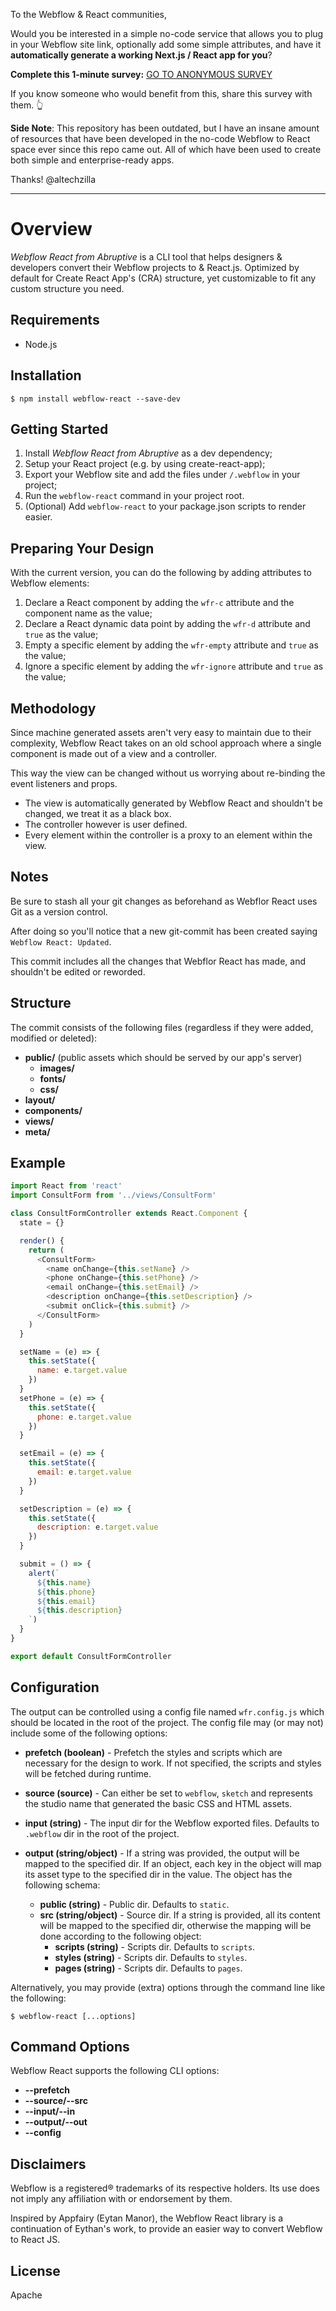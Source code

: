 To the Webflow & React communities,

Would you be interested in a simple no-code service that allows you to plug in your Webflow site link, optionally add some simple attributes, and have it **automatically generate a working Next.js / React app for you**?

**Complete this 1-minute survey:** 
[GO TO ANONYMOUS SURVEY](https://b.link/b9z8en)

If you know someone who would benefit from this, share this survey with them. 👆

**Side Note**: This repository has been outdated, but I have an insane amount of resources that have been developed in the no-code Webflow to React space ever since this repo came out. All of which have been used to create both simple and enterprise-ready apps.

Thanks!
@altechzilla 

---

# Overview

_Webflow React from Abruptive_ is a CLI tool that helps designers & developers convert their Webflow projects to & React.js. Optimized by default for Create React App's (CRA) structure, yet customizable to fit any custom structure you need.

## Requirements

-   Node.js

## Installation

`$ npm install webflow-react --save-dev`

## Getting Started

1.  Install _Webflow React from Abruptive_ as a dev dependency;
2.  Setup your React project (e.g. by using create-react-app);
3.  Export your Webflow site and add the files under `/.webflow` in your project;
4.  Run the `webflow-react` command in your project root.
5.  (Optional) Add `webflow-react` to your package.json scripts to render easier.

## Preparing Your Design

With the current version, you can do the following by adding attributes to Webflow elements:

1.  Declare a React component by adding the `wfr-c` attribute and the component name as the value;
2.  Declare a React dynamic data point by adding the `wfr-d` attribute and `true` as the value;
3.  Empty a specific element by adding the `wfr-empty` attribute and `true` as the value;
4.  Ignore a specific element by adding the `wfr-ignore` attribute and `true` as the value;

## Methodology

Since machine generated assets aren't very easy to maintain due to their complexity, Webflow React takes on an old school approach where a single component is made out of a view and a controller. 

This way the view can be changed without us worrying about re-binding the event listeners and props.

-   The view is automatically generated by Webflow React and shouldn't be changed, we treat it as a black box. 
-   The controller however is user defined. 
-   Every element within the controller is a proxy to an element within the view.

## Notes

Be sure to stash all your git changes as beforehand as Webflor React uses Git as a version control. 

After doing so you'll notice that a new git-commit has been created saying `Webflow React: Updated`. 

This commit includes all the changes that Webflor React has made, and shouldn't be edited or reworded.

## Structure

The commit consists of the following files (regardless if they were added, modified or deleted):

-   **public/** (public assets which should be served by our app's server)
    -   **images/**
    -   **fonts/**
    -   **css/**
-   **layout/**
-   **components/**
-   **views/**
-   **meta/**

## Example

```js
import React from 'react'
import ConsultForm from '../views/ConsultForm'

class ConsultFormController extends React.Component {
  state = {}

  render() {
    return (
      <ConsultForm>
        <name onChange={this.setName} />
        <phone onChange={this.setPhone} />
        <email onChange={this.setEmail} />
        <description onChange={this.setDescription} />
        <submit onClick={this.submit} />
      </ConsultForm>
    )
  }

  setName = (e) => {
    this.setState({
      name: e.target.value
    })
  }
  setPhone = (e) => {
    this.setState({
      phone: e.target.value
    })
  }

  setEmail = (e) => {
    this.setState({
      email: e.target.value
    })
  }

  setDescription = (e) => {
    this.setState({
      description: e.target.value
    })
  }

  submit = () => {
    alert(`
      ${this.name}
      ${this.phone}
      ${this.email}
      ${this.description}
    `)
  }
}

export default ConsultFormController
```

## Configuration

The output can be controlled using a config file named `wfr.config.js` which should be located in the root of the project. The config file may (or may not) include some of the following options:

-   **prefetch (boolean)** - Prefetch the styles and scripts which are necessary for the design to work. If not specified, the scripts and styles will be fetched during runtime.

-   **source (source)** - Can either be set to `webflow`, `sketch` and represents the studio name that generated the basic CSS and HTML assets.

-   **input (string)** - The input dir for the Webflow exported files. Defaults to `.webflow` dir in the root of the project.

-   **output (string/object)** - If a string was provided, the output will be mapped to the specified dir. If an object, each key in the object will map its asset type to the specified dir in the value. The object has the following schema:
    -   **public (string)** - Public dir. Defaults to `static`.
    -   **src (string/object)** - Source dir. If a string is provided, all its content will be mapped to the specified dir, otherwise the mapping will be done according to the following object:
        -   **scripts (string)** - Scripts dir. Defaults to `scripts`.
        -   **styles (string)** - Scripts dir. Defaults to `styles`.
        -   **pages (string)** - Scripts dir. Defaults to `pages`.

Alternatively, you may provide (extra) options through the command line like the following:

    $ webflow-react [...options]

## Command Options

Webflow React supports the following CLI options:

-   **--prefetch**
-   **--source/--src**
-   **--input/--in**
-   **--output/--out**
-   **--config**

## Disclaimers

Webflow is a registered® trademarks of its respective holders. Its use does not imply any affiliation with or endorsement by them.

Inspired by Appfairy (Eytan Manor), the Webflow React library is a continuation of Eythan's work, to provide an easier way to convert Webflow to React JS.

## License

Apache
